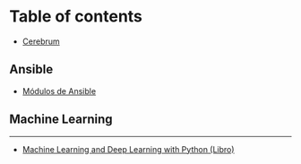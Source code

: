 # Table of contents

* [Cerebrum](README.md)

## Ansible

* [Módulos de Ansible](ansible/modulos-de-ansible.md)

## Machine Learning

---

* [Machine Learning and Deep Learning with Python \(Libro\)](machine-learning-and-deep-learning-with-python-libro.md)

